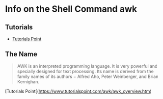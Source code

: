 # Info on the Shell Command awk

## Tutorials 

- [Tutorials Point](https://www.tutorialspoint.com/awk/index.htm)

## The Name

> AWK is an interpreted programming language. It is very powerful and 
> specially designed for text processing. Its name is derived from the family 
> names of its authors − Alfred Aho, Peter Weinberger, and Brian Kernighan.

[Tutorials Point[(https://www.tutorialspoint.com/awk/awk_overview.htm)

